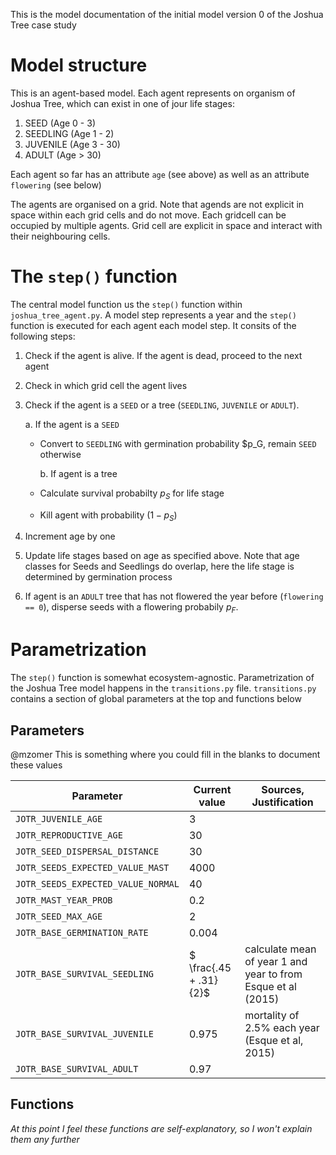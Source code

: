 This is the model documentation of the initial model version 0 of the Joshua Tree case study

# Model structure

This is an agent-based model. Each agent represents on organism of Joshua Tree, which can exist in one of jour life stages:

1. SEED (Age 0 - 3)
2. SEEDLING (Age 1 - 2)
3. JUVENILE (Age 3 - 30)
4. ADULT (Age > 30)

Each agent so far has an attribute `age` (see above) as well as an attribute `flowering` (see below)

The agents are organised on a grid. Note that agends are not explicit in space within each grid cells and do not move. Each gridcell can be occupied by multiple agents. Grid cell are explicit in space and interact with their neighbouring cells.

# The `step()` function

The central model function us the `step()` function within `joshua_tree_agent.py`. A model step represents a year and the `step()` function is executed for each agent each model step. It consits of the following steps:

1. Check if the agent is alive. If the agent is dead, proceed to the next agent
2. Check in which grid cell the agent lives
3. Check if the agent is a `SEED` or a tree (`SEEDLING`, `JUVENILE` or `ADULT`).

   a. If the agent is a `SEED`

   - Convert to `SEEDLING` with germination probability $p_G, remain `SEED` otherwise

     b. If agent is a tree

   - Calculate survival probabilty $p_S$ for life stage
   - Kill agent with probability $(1 - p_S)$

4. Increment age by one
5. Update life stages based on age as specified above. Note that age classes for Seeds and Seedlings do overlap, here the life stage is determined by germination process
6. If agent is an `ADULT` tree that has not flowered the year before (`flowering == 0`), disperse seeds with a flowering probabily $p_F$.

# Parametrization

The `step()` function is somewhat ecosystem-agnostic. Parametrization of the Joshua Tree model happens in the `transitions.py` file. `transitions.py` contains a section of global parameters at the top and functions below

## Parameters

@mzomer This is something where you could fill in the blanks to document these values

| **Parameter**                      | **Current value**      | **Sources, Justification**                                   |
| ---------------------------------- | ---------------------- | ------------------------------------------------------------ |
| `JOTR_JUVENILE_AGE`                | 3                      |                                                              |
| `JOTR_REPRODUCTIVE_AGE`            | 30                     |                                                              |
| `JOTR_SEED_DISPERSAL_DISTANCE`     | 30                     |                                                              |
| `JOTR_SEEDS_EXPECTED_VALUE_MAST`   | 4000                   |                                                              |
| `JOTR_SEEDS_EXPECTED_VALUE_NORMAL` | 40                     |                                                              |
| `JOTR_MAST_YEAR_PROB`              | 0.2                    |                                                              |
| `JOTR_SEED_MAX_AGE`                | 2                      |                                                              |
| `JOTR_BASE_GERMINATION_RATE`       | 0.004                  |                                                              |
| `JOTR_BASE_SURVIVAL_SEEDLING`      | $ \frac{.45 + .31}{2}$ | calculate mean of year 1 and year to from Esque et al (2015) |
| `JOTR_BASE_SURVIVAL_JUVENILE`      | 0.975                  | mortality of 2.5% each year (Esque et al, 2015)              |
| `JOTR_BASE_SURVIVAL_ADULT`         | 0.97                   |                                                              |

## Functions

_At this point I feel these functions are self-explanatory, so I won't explain them any further_
